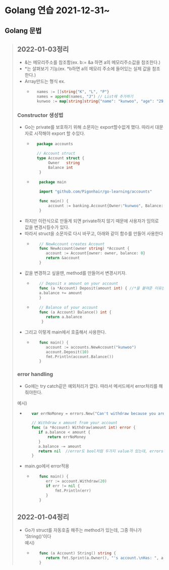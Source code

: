 # Golang 연습 2021-12-31~
## **Golang 문법**   

> ## 2022-01-03정리   
>* &는 메모리주소를 참조함(ex. b:= &a 하면 a의 메모리주소값을 참조한다.)
>* *는 살펴보기 기능(ex. *b하면 a의 메모리 주소에 들어있는 실제 값을 참조한다.)      
>* Array만드는 형식 ex.
>   * ```go   
>       names := []string{"K", "L", "P"}
>       names = append(names, "J") // List에 추가하기
>       kunwoo := map[string]string{"name": "kunwoo", "age": "29"} // key, value형 리스트 
>       ```
> ### Constructor 생성법
>* Go는 private를 보호하기 위해 소문자는 export할수없게 했다. 따라서 대문자로 시작해야 export 할 수있다.
>   * ```go   
>       package accounts
>       
>       // Account struct
>       type Account struct {
>	         Owner   string
>	         Balance int
>        }
>        ```
>   * ```go
>        package main
>        
>        import "github.com/Pigonhair/go-learning/accounts"
>        
>        func main() {
>            account := banking.Account{Owner:"kunwoo", Balance: 1000}
>        }
>        ``` 
>* 하지만 이런식으로 만들게 되면 private하지 않기 때문에 사용자가 임의로 값을 변경시킬수가 있다. 
>* 따라서 struct을 소문자로 다시 바꾸고, 아래와 같이 함수를 만들어 사용한다
>   * ```go
>        // NewAccount creates Account
>        func NewAccount(owner string) *Account {
>           account := Account{owner: owner, balance: 0}
>           return &account
>        }
>     ```
>* 값을 변경하고 싶을땐, method를 만들어서 변경시키자.
>   * ```go
>        // Deposit x amount on your account
>        func (a *Account) Deposit(amount int) { //*을 붙여준 이유는 Deposit메서드를 호출한 account를 사용하라는 의미에서
>        a.balance += amount
>        } 
>     ```
>   * ```go
>        // Balance of your account
>        func (a Account) Balance() int {
>           return a.balance
>         }
>     ```
>* 그리고 이렇게 main에서 호출해서 사용한다.
>   * ```go
>        func main() {
>           account := accounts.NewAccount("kunwoo")
>           account.Deposit(10)
>           fmt.Println(account.Balance())
>        }
>     ```
> ### error handling
>* Go에는 try catch같은 예외처리가 없다. 따라서 메서드에서 error처리를 해줘야한다.   
> 
> 예시)
>   * ```go
>        var errNoMoney = errors.New("Can't withdraw because you are poorT_T")
>        
>        // Withdraw x amount from your account
>        func (a *Account) Withdraw(amount int) error {
>           if a.balance < amount {
>               return errNoMoney
>           }
>           a.balance -= amount
>           return nil  //error도 bool처럼 두가지 value가 있는데, errors와 nil이 있음
>        }
>* main.go에서 error적용 
>   * ```go
>        func main() {
>           err := account.Withdraw(20)
>           if err != nil {
>               fmt.Println(err)
>           }
>        }
> ## 2022-01-04정리
>* Go가 struct를 자동호출 해주는 method가 있는데, 그중 하나가 'String()'이다   
> 예시)
>   * ```Go
>        func (a Account) String() string {
>           return fmt.Sprint(a.Owner(), "'s account.\nHas: ", a.Balance())
>        }
>     ```   
